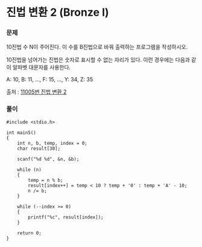 # 진법 변환 2 (Bronze I)

### 문제

10진법 수 N이 주어진다. 이 수를 B진법으로 바꿔 출력하는 프로그램을 작성하시오.

10진법을 넘어가는 진법은 숫자로 표시할 수 없는 자리가 있다. 이런 경우에는 다음과 같이 알파벳 대문자를 사용한다.

A: 10, B: 11, ..., F: 15, ..., Y: 34, Z: 35

출처 : [11005번 진법 변환 2](https://www.acmicpc.net/problem/11005)

### 풀이
```
#include <stdio.h>

int main5()
{
	int n, b, temp, index = 0;
	char result[30];

	scanf("%d %d", &n, &b);

	while (n)
	{
		temp = n % b;
		result[index++] = temp < 10 ? temp + '0' : temp + 'A' - 10;
		n /= b;
	}

	while (--index >= 0)
	{
		printf("%c", result[index]);
	}

	return 0;
}
```